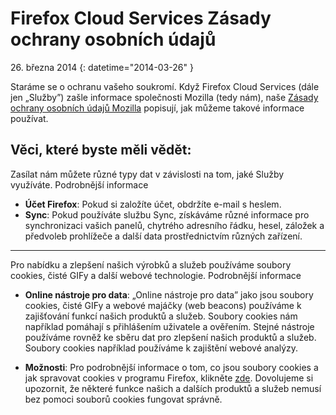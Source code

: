 # Firefox Cloud Services Zásady ochrany osobních údajů

26\. března 2014
{: datetime="2014-03-26" }

Staráme se o ochranu vašeho soukromí. Když Firefox Cloud Services (dále jen „Služby”) zašle informace společnosti Mozilla (tedy nám), naše [Zásady ochrany osobních údajů Mozilla](http://www.mozilla.org/en-US/privacy/) popisují, jak můžeme takové informace používat.

## Věci, které byste měli vědět:

Zasílat nám můžete různé typy dat v závislosti na tom, jaké Služby využíváte.  Podrobnější informace

* **Účet Firefox**: Pokud si založíte účet, obdržíte e-mail s heslem. 
* **Sync**: Pokud používáte službu Sync, získáváme různé informace pro synchronizaci vašich panelů, chytrého adresního řádku, hesel, záložek a předvoleb prohlížeče a další data prostřednictvím různých zařízení.  

---------------------------------------

Pro nabídku a zlepšení našich výrobků a služeb používáme soubory cookies, čisté GIFy a další webové technologie.  Podrobnější informace

* **Online nástroje pro data**: „Online nástroje pro data” jako jsou soubory cookies, čisté GIFy a webové majáčky (web beacons) používáme k zajišťování funkcí našich produktů a služeb. Soubory cookies nám například pomáhají s přihlášením uživatele a ověřením. Stejné nástroje používáme rovněž ke sběru dat pro zlepšení našich produktů a služeb. Soubory cookies například používáme k zajištění webové analýzy. 

* **Možnosti**: Pro podrobnější informace o tom, co jsou soubory cookies a jak spravovat cookies v programu Firefox, klikněte [zde](https://support.mozilla.org/cs/kb/Pr%C3%A1ce%20s%20cookies). Dovolujeme si upozornit, že některé funkce našich a dalších produktů a služeb nemusí bez pomoci souborů cookies fungovat správně.


